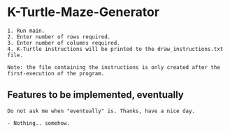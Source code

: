 #  K-Turtle-Maze-Generator

    1. Run main.
    2. Enter number of rows required.
    3. Enter number of columns required.
    4. K-Turtle instructions will be printed to the draw_instructions.txt file.

    Note: the file containing the instructions is only created after the first-execution of the program.

##  Features to be implemented, eventually

    Do not ask me when "eventually" is. Thanks, have a nice day.

    - Nothing.. somehow.